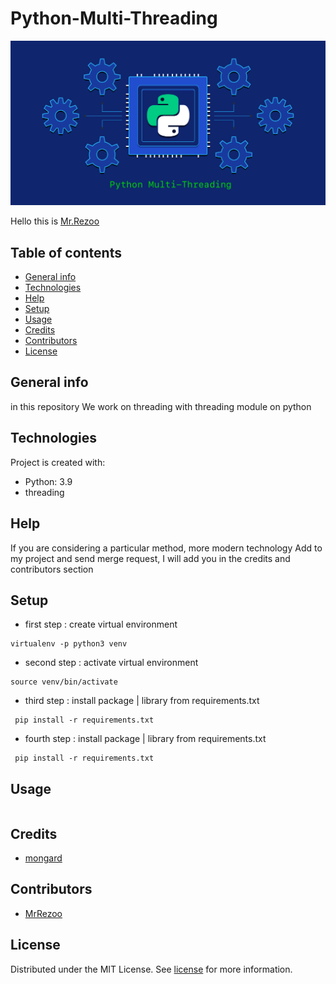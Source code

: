 # Python-Multi-Threading

![python](assets/thread.png)

Hello this is [Mr.Rezoo](https://www.linkedin.com/in/reza-mobaraki/)

## Table of contents

* [General info](#General-info)
* [Technologies](#Technologies)
* [Help](#Help)
* [Setup](#Setup)
* [Usage](#Usage)
* [Credits](#credits)
* [Contributors](#Contributors)
* [License](#license)

## General info

in this repository We work on threading with threading module on python 

## Technologies

Project is created with:

* Python: 3.9
* threading


## Help

If you are considering a particular method, more modern technology Add to my
project and send merge request, I will add you in the credits and contributors
section

## Setup

* first step : create virtual environment

```shell
virtualenv -p python3 venv 
```

* second step : activate virtual environment

```shell
source venv/bin/activate  
```

* third step : install package | library from requirements.txt

```shell
 pip install -r requirements.txt
```

* fourth step : install package | library from requirements.txt

```shell
 pip install -r requirements.txt
```

## Usage

```markdown

```

## Credits

* [mongard](https://www.mongard.ir/courses/threading)

## Contributors

* [MrRezoo](https://github.com/MrRezoo)

## License

Distributed under the MIT License. See [license](LICENSE) for more information.